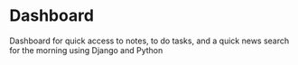# Dashboard
Dashboard for quick access to notes, to do tasks, and a quick news search for the morning using Django and Python
